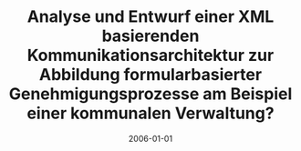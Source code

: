 ---
abstract: ''
authors:
- Matthias Bauer
date: '2006-01-01'
featured: false
links:
- name: Publik
  url: https://publik.tuwien.ac.at/showentry.php?ID=140883&lang=1
publication_types:
- '7'
publishDate: '2006-01-01'
title: Analyse und Entwurf einer XML basierenden Kommunikationsarchitektur zur Abbildung
  formularbasierter Genehmigungsprozesse am Beispiel einer kommunalen Verwaltung?
url_pdf: ''
---